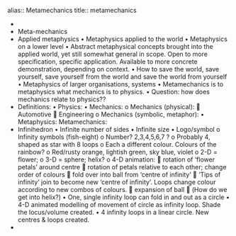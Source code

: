 alias:: Metamechanics
title:: metamechanics

-
- Meta-mechanics
- Applied metaphysics
  •	Metaphysics applied to the world
  •	Metaphysics on a lower level
  •	Abstract metaphysical concepts brought into the applied world, yet still somewhat general in scope. Open to more specification, specific application. Available to more concrete demonstration, depending on context.
  •	How to save the world, save yourself, save yourself from the world and save the world from yourself
  •	Metaphysics of larger organisations, systems
  •	Metamechanics is to metaphysics what mechanics is to physics.
  •	Question: how does mechanics relate to physics??
- Definitions:
  •	Physics:
  •	Mechanics:
  o	Mechanics (physical):
  	Automotive
  	Engineering
  o	Mechanics (symbolic, metaphor):
  •	Metaphysics:
  Metamechanics:
- Infinihedron
  •	Infinite number of sides
  •	Infinite size
  •	Logo/symbol
  o	Infinity symbols (fish-eight)
  o	Number? 2,3,4,5,6,7 ? 
  o	Probably 4, shaped as star with 8 loops
  o	Each a different colour. Colours of the rainbow?
  o	Red/rusty orange, lightish green, sky blue, violet
  o	2-D = flower; 
  o	3-D = sphere; helix?
  o	4-D animation: 
  	rotation of ‘flower petals’ around centre
  	rotation of petals relative to each other; change order of colours
  	fold over into ball from ‘centre of infinity’
  	‘Tips of infinity’ join to become new ‘centre of infinity’. Loops change colour according to new combos of colours.
  	expansion of ball
  	(How do we get into helix?)
  •	One, single infinity loop can fold in and out as a circle
  •	4-D animated modelling of movement of circle as infinity loop. Shade the locus/volume created.
  •	4 infinity loops in a linear circle. New centres & loops created.
-
